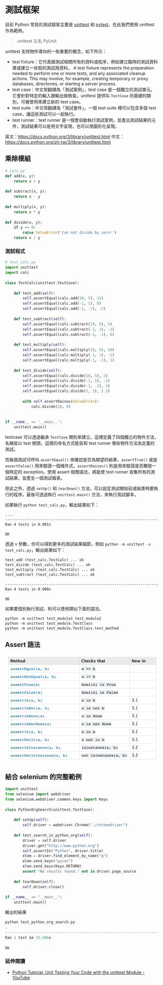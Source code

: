 # 測試框架

目前 Python 常見的測試框架主要是 [unittest](http://pyunit.sourceforge.net/pyunit.html) 和 [pytest](http://pytest.org/en/latest/)，在此我們使用 unittest 作為範例。

> unittest 又名 PyUnit

unittest 支持物件導向的一些重要的概念，如下所示：

- test fixture：它代表跟測試相關所有的資料或程序，例如建立臨時的測試資料庫或建立一些假的測試用資料。
  A test fixture represents the preparation needed to perform one or more tests, and any associated cleanup actions. This may involve, for example, creating temporary or proxy databases, directories, or starting a server process.
- test case：中文常翻譯為「測試案例」，test case 是一個獨立的測試單元。它會針對特定的輸入跟輸出做檢查。unittest 提供叫 `TestCase` 的基礎的類別，可被使用來建立新的 test case。
- test suite：中文常翻譯為「測試套件」，一個 test suite 裡可以包含多個 test case，讓這些測試可以一起執行。
- test runner：test runner 是一個會自動執行測試案例，並產出測試結果的元件，測試結果可以是用文字呈現，也可以用圖形化呈現。

英文：<https://docs.python.org/3/library/unittest.html>
中文：<https://docs.python.org/zh-tw/3/library/unittest.html>

## 乘除模組

```py
# calc.py
def add(x, y):
    return x + y

def subtract(x, y):
    return x - y

def multiply(x, y):
    return x * y

def divide(x, y):
    if y == 0:
        raise ValueError('Can not divide by zero!')
    return x / y
```

### 測試程式

```py
# test_calc.py
import unittest
import calc

class TestCalc(unittest.TestCase):

    def test_add(self):
        self.assertEqual(calc.add(10, 5), 15)
        self.assertEqual(calc.add(-1, 1), 0)
        self.assertEqual(calc.add(-1, -1), -2)

    def test_subtract(self):
        self.assertEqual(calc.subtract(10, 5), 5)
        self.assertEqual(calc.subtract(-1, 1), -2)
        self.assertEqual(calc.subtract(-1, -1), 0)

    def test_multiply(self):
        self.assertEqual(calc.multiply(10, 5), 50)
        self.assertEqual(calc.multiply(-1, 1), -1)
        self.assertEqual(calc.multiply(-1, -1), 1)

    def test_divide(self):
        self.assertEqual(calc.divide(10, 5), 2)
        self.assertEqual(calc.divide(-1, 1), -1)
        self.assertEqual(calc.divide(-1, -1), 1)
        self.assertEqual(calc.divide(5, 2), 2.5)

        with self.assertRaises(ValueError):
            calc.divide(10, 0)


if __name__ == '__main__':
    unittest.main()
```

testcase 可以透過繼承 `TestCase` 類別來建立，這裡定義了四個獨立的物件方法，名稱皆以 test 開頭，這樣的命名方式能告知 test runner 哪些物件方法為定義的測試。

而每個測試可呼叫 `assertEqual()` 來確認是否為期望的結果，`assertTrue()` 或是 `assertFalse()` 用來驗證一個條件式，`assertRaises()` 則是用來驗證是否觸發一個特定的 exception。使用 assert 相關語法，將能使 test runner 收集所有的測試結果，並產生一個測試報表。

除此之外，透過 `setUp()` 和 `tearDown()` 方法，可以設定測試開始前或結束時要執行的程序。最後可透過執行 `unittest.main()` 方法，來執行測試腳本。

如果執行 `python test_calc.py`，輸出結果如下：

```
....
----------------------------------------------------------------------
Ran 4 tests in 0.001s

OK
```

透過 v 參數，你可以得到更多的測試結果細節，例如 `python -m unittest -v test_calc.py`，輸出結果如下：

```
test_add (test_calc.TestCalc) ... ok
test_divide (test_calc.TestCalc) ... ok
test_multiply (test_calc.TestCalc) ... ok
test_subtract (test_calc.TestCalc) ... ok

----------------------------------------------------------------------
Ran 4 tests in 0.000s

OK
```

如果要個別執行測試，則可以使用類似下面的語法。

```
python -m unittest test_module1 test_module2
python -m unittest test_module.TestClass
python -m unittest test_module.TestClass.test_method
```

## Assert 語法

![](assets/assert.png)

## 結合 selenium 的完整範例

```python
import unittest
from selenium import webdriver
from selenium.webdriver.common.keys import Keys

class PythonOrgSearch(unittest.TestCase):

    def setUp(self):
        self.driver = webdriver.Chrome("./chromedriver")

    def test_search_in_python_org(self):
        driver = self.driver
        driver.get("http://www.python.org")
        self.assertIn("Python", driver.title)
        elem = driver.find_element_by_name("q")
        elem.send_keys("pycon")
        elem.send_keys(Keys.RETURN)
        assert "No results found." not in driver.page_source

    def tearDown(self):
        self.driver.close()

if __name__ == "__main__":
    unittest.main()
```

輸出的結果

```python
python test_python_org_search.py
.
----------------------------------------------------------------------
Ran 1 test in 15.566s

OK
```

### 延伸閱讀

- [Python Tutorial: Unit Testing Your Code with the unittest Module - YouTube](https://www.youtube.com/watch?v=6tNS--WetLI)
